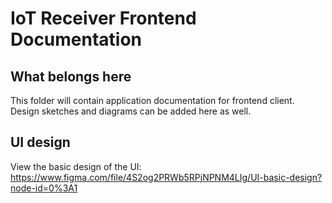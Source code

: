 # IoT Receiver Frontend Documentation

## What belongs here
This folder will contain application documentation for frontend client. Design sketches and diagrams can be added here as well.

## UI design
View the basic design of the UI:
https://www.figma.com/file/4S2og2PRWb5RPjNPNM4LIg/UI-basic-design?node-id=0%3A1